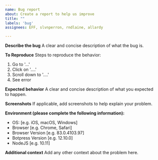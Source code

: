 ```yaml
---
name: Bug report
about: Create a report to help us improve
title: ""
labels: 'bug'
assignees: EFF, slvnperron, rndlaine, allardy

---
```


**Describe the bug**
A clear and concise description of what the bug is.

**To Reproduce**
Steps to reproduce the behavior:
1. Go to '...'
2. Click on '....'
3. Scroll down to '....'
4. See error

**Expected behavior**
A clear and concise description of what you expected to happen.

**Screenshots**
If applicable, add screenshots to help explain your problem.

**Environment (please complete the following information):**
 - OS: [e.g. iOS, macOS, Windows]
 - Browser [e.g. Chrome, Safari]
 - Browser Version [e.g. 83.0.4103.97]
 - Botpress Version [e.g. 12.10.0]
 - NodeJS [e.g. 10.11]

**Additional context**
Add any other context about the problem here.
